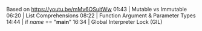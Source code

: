 Based on https://youtu.be/mMv6OSuitWw
01:43 | Mutable vs Immutable
06:20 | List Comprehensions
08:22 | Function Argument & Parameter Types
14:44 | if _name_ == "__main__"
16:34 | Global Interpreter Lock (GIL)